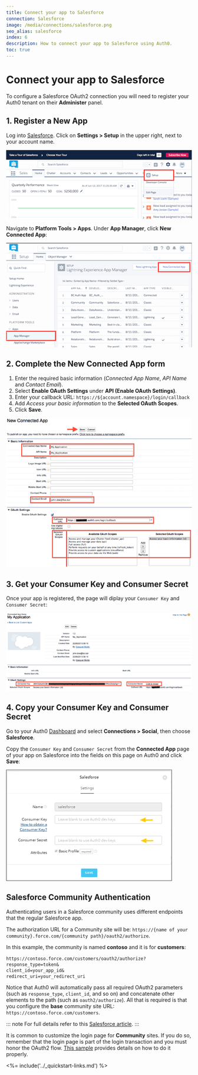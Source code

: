 ```yaml
---
title: Connect your app to Salesforce
connection: Salesforce
image: /media/connections/salesforce.png
seo_alias: salesforce
index: 6
description: How to connect your app to Salesforce using Auth0.
toc: true
---
```


# Connect your app to Salesforce

To configure a Salesforce OAuth2 connection you will need to register your Auth0 tenant on their **Administer** panel.

## 1. Register a New App

Log into [Salesforce](https://login.salesforce.com/). Click on **Settings > Setup** in the upper right, next to your account name.

![](/media/articles/connections/social/salesforce/salesforce-register-1a.png)

Navigate to **Platform Tools > Apps**. Under **App Manager**, click **New Connected App**:

![](/media/articles/connections/social/salesforce/salesforce-register-1b.png)

## 2. Complete the New Connected App form

1. Enter the required basic information (*Connected App Name*, *API Name* and *Contact Email*).
2. Select **Enable OAuth Settings**  under **API (Enable OAuth Settings)**.
3. Enter your callback URL: `https://${account.namespace}/login/callback`
4. Add *Access your basic information* to the **Selected OAuth Scopes**.
5. Click **Save**.

  ![](/media/articles/connections/social/salesforce/salesforce-register-2.png)

## 3. Get your Consumer Key and Consumer Secret

Once your app is registered, the page will diplay your `Consumer Key` and `Consumer Secret`:

![](/media/articles/connections/social/salesforce/salesforce-register-3.png)

## 4. Copy your Consumer Key and Consumer Secret

Go to your Auth0 [Dashboard](${manage_url}/#/connections/social) and select **Connections > Social**, then choose **Salesforce**.

Copy the `Consumer Key` and `Consumer Secret` from the **Connected App** page of your app on Salesforce into the fields on this page on Auth0 and click **Save**:

![](/media/articles/connections/social/salesforce/salesforce-register-4.png)

## Salesforce Community Authentication

Authenticating users in a Salesforce community uses different endpoints that the regular Salesforce app.

The authorization URL for a Community site will be: `https://{name of your community}.force.com/{community path}/oauth2/authorize`.

In this example, the community is named __contoso__ and it is for __customers__: 

```text
https://contoso.force.com/customers/oauth2/authorize?
response_type=token&
client_id=your_app_id&
redirect_uri=your_redirect_uri
```

Notice that Auth0 will automatically pass all required OAuth2 parameters (such as `response_type`, `client_id`, and so on) and concatenate other elements to the path (such as `oauth2/authorize`). All that is required is that you configure the __base__ community site URL: `https://contoso.force.com/customers`.

::: note
For full details refer to this [Salesforce article](http://www.salesforce.com/us/developer/docs/chatterapi/Content/quickstart_communities.htm).
:::

It is common to customize the login page for __Community__ sites. If you do so, remember that the login page is part of the login transaction and you must honor the OAuth2 flow. [This sample](https://github.com/salesforceidentity/basic-custom-login) provides details on how to do it properly.

<%= include('../_quickstart-links.md') %>
